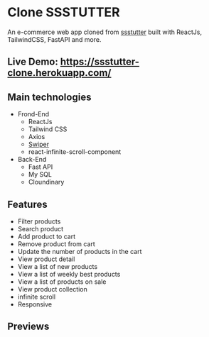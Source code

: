 # Clone SSSTUTTER
An e-commerce web app cloned from [ssstutter](https://ssstutter.com/) built with ReactJs, TailwindCSS, FastAPI and more.
## Live Demo: https://ssstutter-clone.herokuapp.com/
## Main technologies
- Frond-End
  - ReactJs
  - Tailwind CSS
  - Axios
  - [Swiper](https://swiperjs.com/)
  - react-infinite-scroll-component
- Back-End
  - Fast API
  - My SQL
  - Cloundinary
## Features
- Filter products
- Search product
- Add product to cart
- Remove product from cart
- Update the number of products in the cart
- View product detail
- View a list of new products
- View a list of weekly best products
- View a list of products on sale
- View product collection
- infinite scroll
- Responsive
## Previews
